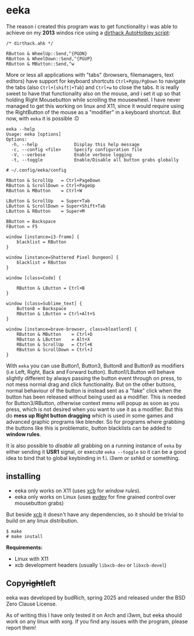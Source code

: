 # eeka

The reason i created this program was to get functionality i was able to achieve on my **2013**
windos rice using a [dirthack AutoHotkey script](https://gist.github.com/budRich/6044613):  

```AutoHotkey
/* dirthack.ahk */

RButton & WheelUp::Send,^{PGDN}
RButton & WheelDown::Send,^{PGUP}
RButton & MButton::Send,^w
```

More or less all applications with "tabs" (browsers, filemanagers, text editors) have support for keyboard 
shortcuts `Ctrl+PgUp/PgDown` to navigate the tabs (also `Ctrl+[shift]+Tab`) and `Ctrl+w` to close the tabs. It is really sweet to have that functionality also on the mouse, and i set it up so that holding Right Mousebutton while scrolling the mousewheel. I have never managed to get this working on linux and X11, since it would require using the RightButton of the mouse as a "modifier" in a keyboard shortcut. But now, with `eeka` it is possible :D

```
eeka --help
Usage: eeka [options]
Options:
  -h, --help              Display this help message
  -c, --config <file>     Specify configuration file
  -V, --verbose           Enable verbose logging
  -t, --toggle            Enable/Disable all button grabs globally
```

```
# ~/.config/eeka/config

RButton & ScrollUp   = Ctrl+PageDown
RButton & ScrollDown = Ctrl+PageUp
RButton & MButton    = Ctrl+W

LButton & ScrollUp   = Super+Tab
LButton & ScrollDown = Super+Shift+Tab
LButton & RButton    = Super+M

BButton = Backspace
FButton = F5

window [instance=i3-frame] {
    blacklist = RButton
}

window [instance=Shattered Pixel Dungeon] {
    blacklist = RButton
}

window [class=Code] {
    
    RButton & LButton = Ctrl+B
}

window [class=Sublime_text] {
    Button8 = Backspace
    RButton & LButton = Ctrl+Alt+S
}

window [instance=brave-browser, class=bloatlord] {
    RButton & MButton    = Ctrl+D
    RButton & LButton    = Alt+X
    RButton & ScrollUp   = Ctrl+K
    RButton & ScrollDown = Ctrl+J
}
```

With `eeka` you can use Button1, Button3, Button8 and Button9 as modifiers (i.e Left, Right, Back and Forward button). Button1/LButton will behave slightly different by always passing the button event through on press, to not mess normal drag and click functionality. But on the other buttons, normal behaviour of the button is instead sent as a "fake" click when the button has been released without being used as a modifier. This is needed for Button3/RButton, otherwise context menu will popup as soon as you press, which is not desired when you want to use it as a modifier. But this do **mess up Right button dragging** which is used in some games and advanced graphic programs like blender. So for programs where grabbing the buttons like this is problematic, button blacklists can be added to **window rules**.  

It is also possible to *disable* all grabbing on a running instance of `eeka` by either sending it **USR1** signal, or execute `eeka --toggle` so it can be a good idea to bind that to global keybinding in f.i. i3wm or sxhkd or something.

## installing

- eeka only works on X11 (uses [xcb] for *window rules*).
- eeka only works on Linux (uses [evdev] for fine grained control over mousebutton grabs)

But beside [xcb] it doesn't have any dependencies, so it should be trivial to build on any linux distribution. 

```
$ make
# make install
```

**Requirements:**
- Linux with X11
- xcb development headers (usually `libxcb-dev` or `libxcb-devel`)

## Copy~~right~~left

eeka was developed by budRich, spring 2025 and released under the BSD Zero Clause License.

As of writing this I have only tested it on Arch and i3wm, but eeka should work on any linux with xorg. If you find any issues with the program, please report them!

[xcb]: https://xcb.freedesktop.org/
[evdev]: https://www.freedesktop.org/wiki/Software/libevdev/
